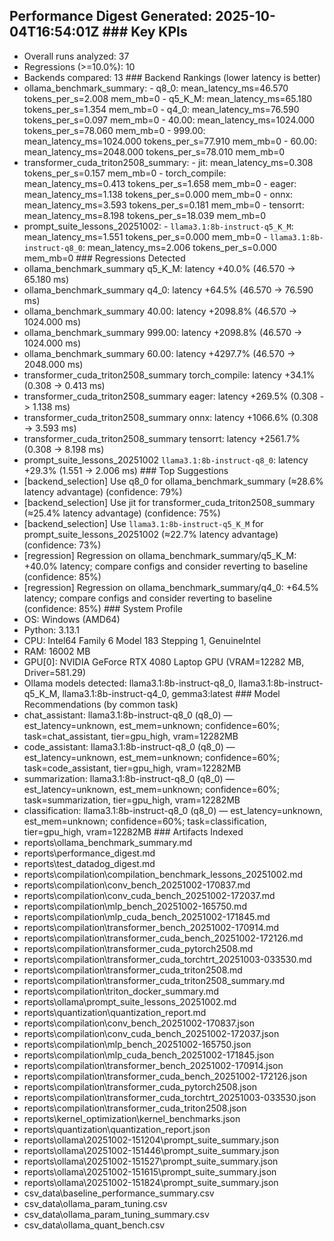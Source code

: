 ## Performance Digest Generated: 2025-10-04T16:54:01Z ### Key KPIs
- Overall runs analyzed: 37
- Regressions (>=10.0%): 10
- Backends compared: 13 ### Backend Rankings (lower latency is better)
- ollama_benchmark_summary: - q8_0: mean_latency_ms=46.570 tokens_per_s=2.008 mem_mb=0 - q5_K_M: mean_latency_ms=65.180 tokens_per_s=1.354 mem_mb=0 - q4_0: mean_latency_ms=76.590 tokens_per_s=0.097 mem_mb=0 - 40.00: mean_latency_ms=1024.000 tokens_per_s=78.060 mem_mb=0 - 999.00: mean_latency_ms=1024.000 tokens_per_s=77.910 mem_mb=0 - 60.00: mean_latency_ms=2048.000 tokens_per_s=78.010 mem_mb=0
- transformer_cuda_triton2508_summary: - jit: mean_latency_ms=0.308 tokens_per_s=0.157 mem_mb=0 - torch_compile: mean_latency_ms=0.413 tokens_per_s=1.658 mem_mb=0 - eager: mean_latency_ms=1.138 tokens_per_s=0.000 mem_mb=0 - onnx: mean_latency_ms=3.593 tokens_per_s=0.181 mem_mb=0 - tensorrt: mean_latency_ms=8.198 tokens_per_s=18.039 mem_mb=0
- prompt_suite_lessons_20251002: - `llama3.1:8b-instruct-q5_K_M`: mean_latency_ms=1.551 tokens_per_s=0.000 mem_mb=0 - `llama3.1:8b-instruct-q8_0`: mean_latency_ms=2.006 tokens_per_s=0.000 mem_mb=0 ### Regressions Detected
- ollama_benchmark_summary q5_K_M: latency +40.0% (46.570 -> 65.180 ms)
- ollama_benchmark_summary q4_0: latency +64.5% (46.570 -> 76.590 ms)
- ollama_benchmark_summary 40.00: latency +2098.8% (46.570 -> 1024.000 ms)
- ollama_benchmark_summary 999.00: latency +2098.8% (46.570 -> 1024.000 ms)
- ollama_benchmark_summary 60.00: latency +4297.7% (46.570 -> 2048.000 ms)
- transformer_cuda_triton2508_summary torch_compile: latency +34.1% (0.308 -> 0.413 ms)
- transformer_cuda_triton2508_summary eager: latency +269.5% (0.308 -> 1.138 ms)
- transformer_cuda_triton2508_summary onnx: latency +1066.6% (0.308 -> 3.593 ms)
- transformer_cuda_triton2508_summary tensorrt: latency +2561.7% (0.308 -> 8.198 ms)
- prompt_suite_lessons_20251002 `llama3.1:8b-instruct-q8_0`: latency +29.3% (1.551 -> 2.006 ms) ### Top Suggestions
- [backend_selection] Use q8_0 for ollama_benchmark_summary (≈28.6% latency advantage) (confidence: 79%)
- [backend_selection] Use jit for transformer_cuda_triton2508_summary (≈25.4% latency advantage) (confidence: 75%)
- [backend_selection] Use `llama3.1:8b-instruct-q5_K_M` for prompt_suite_lessons_20251002 (≈22.7% latency advantage) (confidence: 73%)
- [regression] Regression on ollama_benchmark_summary/q5_K_M: +40.0% latency; compare configs and consider reverting to baseline (confidence: 85%)
- [regression] Regression on ollama_benchmark_summary/q4_0: +64.5% latency; compare configs and consider reverting to baseline (confidence: 85%) ### System Profile
- OS: Windows (AMD64)
- Python: 3.13.1
- CPU: Intel64 Family 6 Model 183 Stepping 1, GenuineIntel
- RAM: 16002 MB
- GPU[0]: NVIDIA GeForce RTX 4080 Laptop GPU (VRAM=12282 MB, Driver=581.29)
- Ollama models detected: llama3.1:8b-instruct-q8_0, llama3.1:8b-instruct-q5_K_M, llama3.1:8b-instruct-q4_0, gemma3:latest ### Model Recommendations (by common task)
- chat_assistant: llama3.1:8b-instruct-q8_0 (q8_0) — est_latency=unknown, est_mem=unknown; confidence=60%; task=chat_assistant, tier=gpu_high, vram=12282MB
- code_assistant: llama3.1:8b-instruct-q8_0 (q8_0) — est_latency=unknown, est_mem=unknown; confidence=60%; task=code_assistant, tier=gpu_high, vram=12282MB
- summarization: llama3.1:8b-instruct-q8_0 (q8_0) — est_latency=unknown, est_mem=unknown; confidence=60%; task=summarization, tier=gpu_high, vram=12282MB
- classification: llama3.1:8b-instruct-q8_0 (q8_0) — est_latency=unknown, est_mem=unknown; confidence=60%; task=classification, tier=gpu_high, vram=12282MB ### Artifacts Indexed
- reports\ollama_benchmark_summary.md
- reports\performance_digest.md
- reports\test_datadog_digest.md
- reports\compilation\compilation_benchmark_lessons_20251002.md
- reports\compilation\conv_bench_20251002-170837.md
- reports\compilation\conv_cuda_bench_20251002-172037.md
- reports\compilation\mlp_bench_20251002-165750.md
- reports\compilation\mlp_cuda_bench_20251002-171845.md
- reports\compilation\transformer_bench_20251002-170914.md
- reports\compilation\transformer_cuda_bench_20251002-172126.md
- reports\compilation\transformer_cuda_pytorch2508.md
- reports\compilation\transformer_cuda_torchtrt_20251003-033530.md
- reports\compilation\transformer_cuda_triton2508.md
- reports\compilation\transformer_cuda_triton2508_summary.md
- reports\compilation\triton_docker_summary.md
- reports\ollama\prompt_suite_lessons_20251002.md
- reports\quantization\quantization_report.md
- reports\compilation\conv_bench_20251002-170837.json
- reports\compilation\conv_cuda_bench_20251002-172037.json
- reports\compilation\mlp_bench_20251002-165750.json
- reports\compilation\mlp_cuda_bench_20251002-171845.json
- reports\compilation\transformer_bench_20251002-170914.json
- reports\compilation\transformer_cuda_bench_20251002-172126.json
- reports\compilation\transformer_cuda_pytorch2508.json
- reports\compilation\transformer_cuda_torchtrt_20251003-033530.json
- reports\compilation\transformer_cuda_triton2508.json
- reports\kernel_optimization\kernel_benchmarks.json
- reports\quantization\quantization_report.json
- reports\ollama\20251002-151204\prompt_suite_summary.json
- reports\ollama\20251002-151446\prompt_suite_summary.json
- reports\ollama\20251002-151527\prompt_suite_summary.json
- reports\ollama\20251002-151615\prompt_suite_summary.json
- reports\ollama\20251002-151824\prompt_suite_summary.json
- csv_data\baseline_performance_summary.csv
- csv_data\ollama_param_tuning.csv
- csv_data\ollama_param_tuning_summary.csv
- csv_data\ollama_quant_bench.csv
